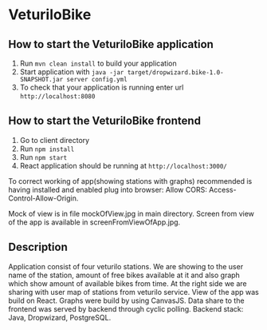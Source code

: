 # VeturiloBike

How to start the VeturiloBike application
---

1. Run `mvn clean install` to build your application
2. Start application with `java -jar target/dropwizard.bike-1.0-SNAPSHOT.jar server config.yml`
3. To check that your application is running enter url `http://localhost:8080`


How to start the VeturiloBike frontend
---

1. Go to client directory
2. Run `npm install`
3. Run `npm start`
4. React application should be running at `http://localhost:3000/`

To correct working of app(showing stations with graphs) recommended is having installed and enabled plug into browser: Allow CORS: Access-Control-Allow-Origin.


Mock of view is in file mockOfView.jpg in main directory.
Screen from view of the app is available in screenFromViewOfApp.jpg.

Description
---
Application consist of four veturilo stations. We are showing to the user name of the station, amount of free bikes available at it and also graph which show amount of available bikes from time. At the right side we are sharing with user map of stations from veturilo service.
View of the app was build on React. Graphs were build by using CanvasJS.
Data share to the frontend was served by backend through cyclic polling.
Backend stack: Java, Dropwizard, PostgreSQL.